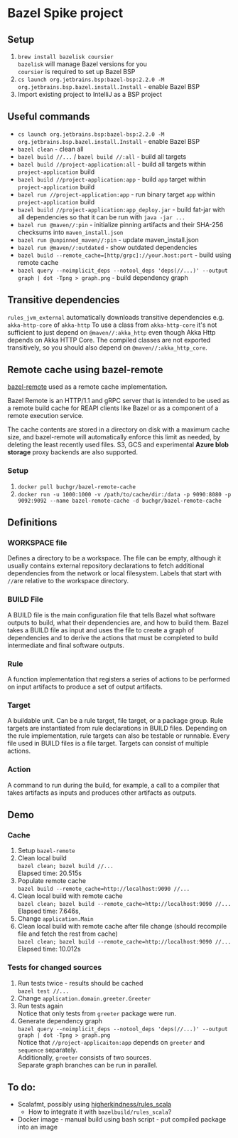 # Bazel Spike project

## Setup

1. `brew install bazelisk coursier`  
   `bazelisk` will manage Bazel versions for you  
   `coursier` is required to set up Bazel BSP
2. `cs launch org.jetbrains.bsp:bazel-bsp:2.2.0 -M org.jetbrains.bsp.bazel.install.Install` - enable Bazel BSP
3. Import existing project to IntelliJ as a BSP project

## Useful commands

- `cs launch org.jetbrains.bsp:bazel-bsp:2.2.0 -M org.jetbrains.bsp.bazel.install.Install` - enable Bazel BSP
- `bazel clean` - clean all
- `bazel build //...` / `bazel build //:all` - build all targets
- `bazel build //project-application:all` - build all targets within `project-application` build
- `bazel build //project-application:app` - build `app` target within `project-application`
  build
- `bazel run //project-application:app` - run binary target `app` within `project-application`
  build
- `bazel build //project-application:app_deploy.jar` - build fat-jar with all dependencies so that it can
  be run with `java -jar ...`
- `bazel run @maven//:pin` - initialize pinning artifacts and their SHA-256 checksums into `maven_install.json`
- `bazel run @unpinned_maven//:pin` - update maven_install.json
- `bazel run @maven//:outdated` - show outdated dependencies
- `bazel build --remote_cache=[http/grpc]://your.host:port` - build using remote cache
- `bazel query --noimplicit_deps --notool_deps 'deps(//...)' --output graph | dot -Tpng > graph.png` - build dependency
  graph

## Transitive dependencies

`rules_jvm_external` automatically downloads transitive dependencies e.g. `akka-http-core` of `akka-http`
To use a class from `akka-http-core` it's not sufficient to just depend on `@maven//:akka_http` even though Akka Http
depends on Akka HTTP Core.
The compiled classes are not exported transitively, so you should also depend on `@maven//:akka_http_core`.

## Remote cache using bazel-remote

[bazel-remote](https://github.com/buchgr/bazel-remote) used as a remote cache implementation.

Bazel Remote is an HTTP/1.1 and gRPC server that is intended to be used as a remote build cache for REAPI clients like
Bazel or as a component of a remote execution service.

The cache contents are stored in a directory on disk with a maximum cache size, and bazel-remote will automatically
enforce this limit as needed, by deleting the least recently used files.
S3, GCS and experimental **Azure blob storage** proxy backends are also supported.

### Setup

1. `docker pull buchgr/bazel-remote-cache`
2. `docker run -u 1000:1000 -v /path/to/cache/dir:/data -p 9090:8080 -p 9092:9092 --name bazel-remote-cache -d buchgr/bazel-remote-cache`

## Definitions

### WORKSPACE file

Defines a directory to be a workspace.
The file can be empty, although it usually contains external repository declarations to fetch additional dependencies
from the network or local filesystem.
Labels that start with `//`are relative to the workspace directory.

### BUILD File

A BUILD file is the main configuration file that tells Bazel what software outputs to build, what their dependencies
are, and how to build them.
Bazel takes a BUILD file as input and uses the file to create a graph of dependencies and to derive the actions that
must be completed to build intermediate and final software outputs.

### Rule

A function implementation that registers a series of actions to be performed on input artifacts to produce a set of
output artifacts.

### Target

A buildable unit.
Can be a rule target, file target, or a package group.
Rule targets are instantiated from rule declarations in BUILD files.
Depending on the rule implementation, rule targets can also be testable or runnable.
Every file used in BUILD files is a file target.
Targets can consist of multiple actions.

### Action

A command to run during the build, for example, a call to a compiler that takes artifacts as inputs and produces other
artifacts as outputs.

## Demo

### Cache

1. Setup `bazel-remote`
2. Clean local build  
   `bazel clean; bazel build //...`  
   Elapsed time: 20.515s
3. Populate remote cache  
   `bazel build --remote_cache=http://localhost:9090 //...`
4. Clean local build with remote cache  
   `bazel clean; bazel build --remote_cache=http://localhost:9090 //...`  
   Elapsed time: 7.646s,
5. Change `application.Main`
6. Clean local build with remote cache after file change (should recompile file and fetch the rest from cache)  
   `bazel clean; bazel build --remote_cache=http://localhost:9090 //...`  
   Elapsed time: 10.012s

### Tests for changed sources

1. Run tests twice - results should be cached  
   `bazel test //...`
2. Change `application.domain.greeter.Greeter`
3. Run tests again  
   Notice that only tests from `greeter` package were run.
4. Generate dependency graph  
   `bazel query --noimplicit_deps --notool_deps 'deps(//...)' --output graph | dot -Tpng > graph.png`  
   Notice that `//project-applicaiton:app` depends on `greeter` and `sequence` separately.  
   Additionally, `greeter` consists of two sources.  
   Separate graph branches can be run in parallel.

## To do:

- Scalafmt, possibly using
  [higherkindness/rules_scala](https://github.com/higherkindness/rules_scala/blob/master/docs/scalafmt.md)
    - How to integrate it with `bazelbuild/rules_scala`?
- Docker image - manual build using bash script - put compiled package into an image

